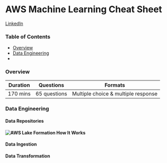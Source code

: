 # AWS Machine Learning Cheat Sheet

<a href="https://www.linkedin.com/in/ryanxjhan/" target="_blank">LinkedIn</a>

### Table of Contents

* [Overview](#overview)
* [Data Engineering](#engi)
* 

<a name="overview"/>

### Overview

| Duration | Questions    | Formats                             |
| -------- | ------------ | ----------------------------------- |
| 170 mins | 65 questions | Multiple choice & multiple response |

 

<a name="engi"/>

### Data Engineering

#### Data Repositories

#### ![AWS Lake Formation How It Works](https://d1.awsstatic.com/r2018/h/Product-Page-Diagram_AWS-Michigan_How-it-Works.66bf84184ed47056b25e87f6a23bf3b740336436.png)

#### Data Ingestion

#### Data Transformation

